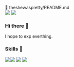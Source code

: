 🐴 theshewaspretty/README.md <br />
<a href="https://instagram.com/chany_land" target="_blank"><img src="https://img.shields.io/badge/will-ff69b4?style=flat-square&logo=Instagram&logoColor=white"/></a>
<img src="https://img.shields.io/badge/torvalds37@gmail.com-important?style=flat-square&logo=gmail&logoColor=white"/>

### Hi there 👋
I hope to exp everthing.

### Skills 💪
<img src="https://img.shields.io/badge/AWS-orange?style=flat-square&logo=amazonaws&logoColor=white"/><img src="https://img.shields.io/badge/Docker-informational?style=flat-square&logo=docker&logoColor=white"/>
<img src="https://img.shields.io/badge/Terraform-inactive?style=flat-square&logo=terraform&logoColor=white"/>
<img src="https://img.shields.io/badge/Ubuntu-important?style=flat-square&logo=ubuntu&logoColor=white"/>



<!--
**theshewaspretty/theshewaspretty** is a ✨ _special_ ✨ repository because its `README.md` (this file) appears on your GitHub profile.

Here are some ideas to get you started:

- 🔭 I’m currently working on ...
- 🌱 I’m currently learning ...
- 👯 I’m looking to collaborate on ...
- 🤔 I’m looking for help with ...
- 💬 Ask me about ...
- 📫 How to reach me: ...
- 😄 Pronouns: ...
- ⚡ Fun fact: ...
-->

